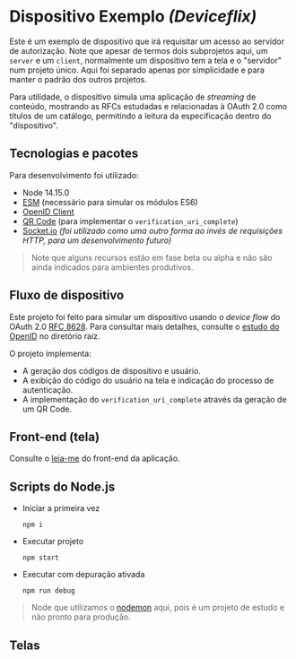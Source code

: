 # Dispositivo Exemplo _(Deviceflix)_

Este é um exemplo de dispositivo que irá requisitar um acesso ao servidor de autorização.
Note que apesar de termos dois subprojetos aqui, um `server` e um `client`, normalmente um dispositivo tem a tela e o "servidor" num projeto único.
Aqui foi separado apenas por simplicidade e para manter o padrão dos outros projetos.

Para utilidade, o dispositivo simula uma aplicação de _streaming_ de conteúdo, mostrando as RFCs estudadas e relacionadas à OAuth 2.0 como títulos de um catálogo, permitindo a leitura da especificação dentro do "dispositivo".

## Tecnologias e pacotes

Para desenvolvimento foi utilizado:

* Node 14.15.0
* [ESM](https://www.npmjs.com/package/esm) (necessário para simular os módulos ES6)
* [OpenID Client](https://github.com/panva/node-openid-client)
* [QR Code](https://www.npmjs.com/package/qrcode) (para implementar o `verification_uri_complete`)
* [Socket.io](https://socket.io) _(foi utilizado como uma outro forma ao invés de requisições HTTP, para um desenvolvimento futuro)_

> Note que alguns recursos estão em fase beta ou alpha e não são ainda indicados para ambientes produtivos.

## Fluxo de dispositivo

Este projeto foi feito para simular um dispositivo usando o _device flow_ do OAuth 2.0 [RFC 8628](https://tools.ietf.org/html/rfc8628).
Para consultar mais detalhes, consulte o [estudo do OpenID](../../OpenID.md) no diretório raíz.

O projeto implementa:

* A geração dos códigos de dispositivo e usuário.
* A exibição do código do usuário na tela e indicação do processo de autenticação.
* A implementação do `verification_uri_complete` através da geração de um QR Code.

## Front-end (tela)

Consulte o [leia-me](../client/README.md) do front-end da aplicação.

## Scripts do Node.js

* Iniciar a primeira vez

  ```console
  npm i
  ```

* Executar projeto

  ```console
  npm start
  ```

* Executar com depuração ativada

  ```console
  npm run debug
  ```

> Node que utilizamos o [nodemon](https://www.npmjs.com/package/nodemon) aqui, pois é um projeto de estudo e não pronto para produção.

## Telas


